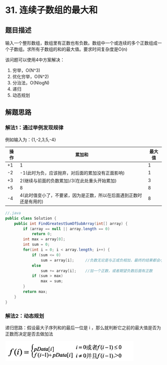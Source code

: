 # 31. 连续子数组的最大和

## 题目描述 

输入一个整形数组，数组里有正数也有负数。数组中一个或连续的多个正数组成一个子数组。求所有子数组的和的最大值。要求时间复杂度是O(n)

该问题可以使用4中方案解决：
1. 穷举，O(N^3)
2. 优化穷举，O(N^2)
3. 分治法，O(NlogN)
4. 递归
5. 动态规划

## 解题思路

### 解法1：通过举例发现规律

例如输入为：{1,-2,3,5,-4}

|操作|累加和|最大值|
|--|--|--|
|+1|1|1|
|-2|-1(此时为负，应该抛弃，对后面的累加没有正面影响)|1|
|+3|2(继续与前面的负数累加)/3(在此处重头开始累加)|3|
|+5|8|8|
|-4|4(此时值变小了，不要紧，因为是正数，所以在后面遇到正数时还是有用的)|8|



```java 
//.java
public class Solution {
    public int FindGreatestSumOfSubArray(int[] array) {
        if (array == null || array.length == 0)
            return 0;
        int max = array[0];
        int sum = 0;
        for(int i = 0; i < array.length; i++) {
            if (sum <= 0)
                sum = array[i];     //负数无论是与正或负相加，最终的结果都会小于被加数
            else
                sum += array[i];    //加一个正数，或者期望负数后面有正数
            if (sum > max)
                max = sum;
        }
        return max;
    }
}
```

### 解法2：动态规划

递归思路：假设最大子序列和的最后一位是 i ，那么就判断它之前的最大值是否为正数而决定是否去做加法

![递归公式](/images/剑指offer/31.连续子数组的最大和.png)
